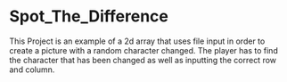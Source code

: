 # Spot_The_Difference
This Project is an example of a 2d array that uses file input in order to create a picture with a random character changed. The player has to find the character that has been changed as well as inputting the correct row and column.
